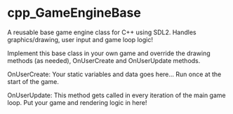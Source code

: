 # cpp_GameEngineBase
A reusable base game engine class for C++ using SDL2. Handles graphics/drawing, user input and game loop logic!

Implement this base class in your own game and override the drawing methods (as needed), OnUserCreate and OnUserUpdate methods.

OnUserCreate: Your static variables and data goes here... Run once at the start of the game.

OnUserUpdate: This method gets called in every iteration of the main game loop. Put your game and rendering logic in here!
